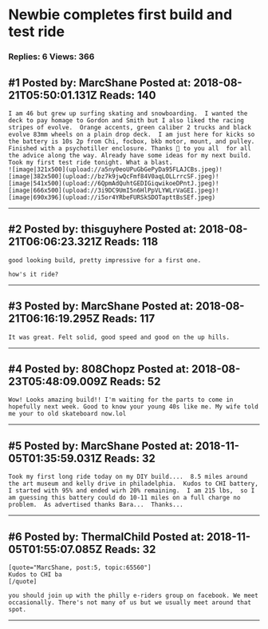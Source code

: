 # Newbie completes first build and test ride

### Replies: 6 Views: 366

## \#1 Posted by: MarcShane Posted at: 2018-08-21T05:50:01.131Z Reads: 140

```
I am 46 but grew up surfing skating and snowboarding.  I wanted the deck to pay homage to Gordon and Smith but I also liked the racing stripes of evolve.  Orange accents, green caliber 2 trucks and black evolve 83mm wheels on a plain drop deck.  I am just here for kicks so the battery is 10s 2p from Chi, focbox, bkb motor, mount, and pulley. Finished with a psychotiller enclosure. Thanks 🙏 to you all  for all the advice along the way. Already have some ideas for my next build. Took my first test ride tonight. What a blast. 
![image|321x500](upload://a5ny0eoUPuGbGePyDa95FLAJCBs.jpeg)![image|382x500](upload://bz7k9jwQcFmf84V0aqLOLLrrcSF.jpeg)![image|541x500](upload://6QpmAdQuhtGEDIGiqwikoeDPntJ.jpeg)![image|666x500](upload://3i9DC9UmI5n6HlPpVLYWLrVaGEI.jpeg)![image|690x396](upload://i5or4YRbeFURSkSDOTapttBsSEf.jpeg)
```

---
## \#2 Posted by: thisguyhere Posted at: 2018-08-21T06:06:23.321Z Reads: 118

```
good looking build, pretty impressive for a first one.

how's it ride?
```

---
## \#3 Posted by: MarcShane Posted at: 2018-08-21T06:16:19.295Z Reads: 117

```
It was great. Felt solid, good speed and good on the up hills.
```

---
## \#4 Posted by: 808Chopz Posted at: 2018-08-23T05:48:09.009Z Reads: 52

```
Wow! Looks amazing build!! I'm waiting for the parts to come in hopefully next week. Good to know your young 40s like me. My wife told me your to old skateboard now.lol
```

---
## \#5 Posted by: MarcShane Posted at: 2018-11-05T01:35:59.031Z Reads: 32

```
Took my first long ride today on my DIY build....  8.5 miles around the art museum and kelly drive in philadelphia.  Kudos to CHI battery,  I started with 95% and ended wirh 20% remaining.  I am 215 lbs,  so I am guessing this battery could do 10-11 miles on a full charge no problem.  As advertised thanks Bara...  Thanks...
```

---
## \#6 Posted by: ThermalChild Posted at: 2018-11-05T01:55:07.085Z Reads: 32

```
[quote="MarcShane, post:5, topic:65560"]
Kudos to CHI ba
[/quote]

you should join up with the philly e-riders group on facebook. We meet occasionally. There's not many of us but we usually meet around that spot.
```

---
